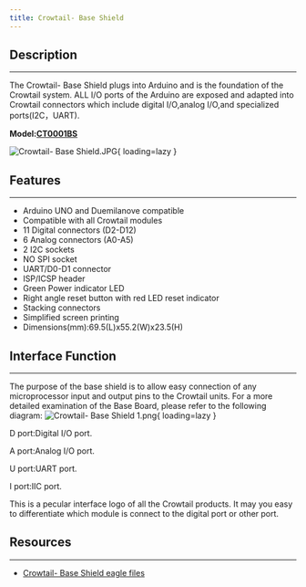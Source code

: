 ```yaml
---
title: Crowtail- Base Shield
---
```


## Description
-----------

The Crowtail- Base Shield plugs into Arduino and is the foundation of the Crowtail system. ALL I/O ports of the Arduino are exposed and adapted into Crowtail connectors which include digital I/O,analog I/O,and specialized ports(I2C，UART).

**Model:[CT0001BS](http://www.elecrow.com/crowtail-base-shield-p-1264.html)**

![Crowtail- Base Shield.JPG](https://wiki.elecrow.com/images/thumb/b/b9/Crowtail-_Base_Shield.JPG/500px-Crowtail-_Base_Shield.JPG){ loading=lazy }

## Features
--------

- Arduino UNO and Duemilanove compatible
- Compatible with all Crowtail modules
- 11 Digital connectors (D2-D12)
- 6 Analog connectors (A0-A5)
- 2 I2C sockets
- NO SPI socket
- UART/D0-D1 connector
- ISP/ICSP header
- Green Power indicator LED
- Right angle reset button with red LED reset indicator
- Stacking connectors
- Simplified screen printing
- Dimensions(mm):69.5(L)x55.2(W)x23.5(H)

## Interface Function
------------------

The purpose of the base shield is to allow easy connection of any microprocessor input and output pins to the Crowtail units. For a more detailed examination of the Base Board, please refer to the following diagram:
![Crowtail- Base Shield 1.png](https://wiki.elecrow.com/images/thumb/4/48/Crowtail-_Base_Shield_1.png/800px-Crowtail-_Base_Shield_1.png){ loading=lazy }

D port:Digital I/O port.

A port:Analog I/O port.

U port:UART port.

I port:IIC port.

This is a pecular interface logo of all the Crowtail products. It may you easy to differentiate which module is connect to the digital port or other port.

## Resources
---------

- [Crowtail- Base Shield eagle files](./files/Crowtail-Base-Shield-Eagle-files-zip.md)